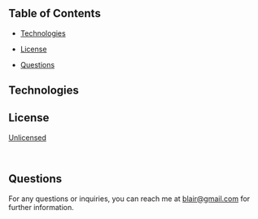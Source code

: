 
  
  # 
    
  
  

  ## Table of Contents
  
  
  - [Technologies](#technologies)
  - [License](#license)
  
  
  - [Questions](#questions)

  
    
  

  ## Technologies
  
  
  ## License
  [Unlicensed](https://opensource.org/license/)
  <br>
  
  <br>
  
  
  
  
  
  ## Questions
For any questions or inquiries, you can reach me at blair@gmail.com for further information.
